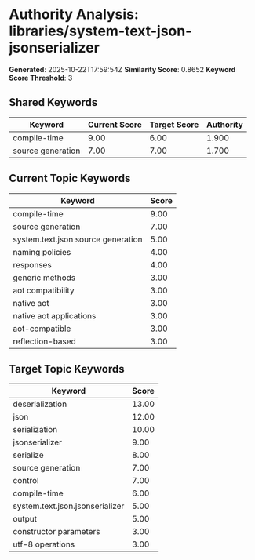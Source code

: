 # Authority Analysis: libraries/system-text-json-jsonserializer

**Generated**: 2025-10-22T17:59:54Z
**Similarity Score**: 0.8652
**Keyword Score Threshold**: 3

## Shared Keywords

| Keyword | Current Score | Target Score | Authority |
|---------|---------------|--------------|-----------|
| compile-time | 9.00 | 6.00 | 1.900 |
| source generation | 7.00 | 7.00 | 1.700 |

## Current Topic Keywords

| Keyword | Score |
|---------|-------|
| compile-time | 9.00 |
| source generation | 7.00 |
| system.text.json source generation | 5.00 |
| naming policies | 4.00 |
| responses | 4.00 |
| generic methods | 3.00 |
| aot compatibility | 3.00 |
| native aot | 3.00 |
| native aot applications | 3.00 |
| aot-compatible | 3.00 |
| reflection-based | 3.00 |

## Target Topic Keywords

| Keyword | Score |
|---------|-------|
| deserialization | 13.00 |
| json | 12.00 |
| serialization | 10.00 |
| jsonserializer | 9.00 |
| serialize | 8.00 |
| source generation | 7.00 |
| control | 7.00 |
| compile-time | 6.00 |
| system.text.json.jsonserializer | 5.00 |
| output | 5.00 |
| constructor parameters | 3.00 |
| utf-8 operations | 3.00 |

